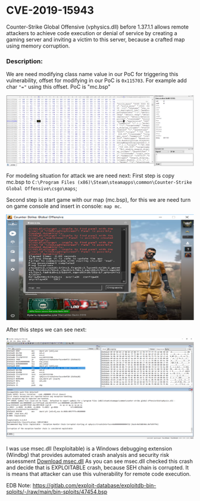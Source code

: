 # CVE-2019-15943

Counter-Strike Global Offensive (vphysics.dll) before 1.37.1.1 allows remote attackers to achieve code execution or denial of service by creating a gaming server and inviting a victim to this server, because a crafted map using memory corruption.

### Description:

We are need modifying class name value in our PoC for triggering this vulnerability, offset for modifying in our PoC is `0x115703`. For example add char `"="` using this offset. PoC is "mc.bsp"

![](https://github.com/bi7s/CVE/blob/master/CVE-2019-15943/img/offset.png)

For modeling situation for attack we are need next:
First step is copy mc.bsp to `C:\Program Files (x86)\Steam\steamapps\common\Counter-Strike Global Offensive\csgo\maps`;

Second step is start game with our map (mc.bsp), for this we are need turn on game console and insert in console: `map mc`.

![](https://github.com/bi7s/CVE/blob/master/CVE-2019-15943/img/1.png)

After this steps we can see next:

![](https://github.com/bi7s/CVE/blob/master/CVE-2019-15943/img/windbg.png)

I was use msec.dll (!exploitable) is a Windows debugging extension (Windbg) that provides automated crash analysis and security risk assessment [Download msec.dll](https://archive.codeplex.com/?p=msecdbg)
As you can see msec.dll checked this crash and decide that is EXPLOITABLE crash, because SEH chain is corrupted. It is means that attacker can use this vulnerability for remote code execution.

EDB Note: https://gitlab.com/exploit-database/exploitdb-bin-sploits/-/raw/main/bin-sploits/47454.bsp